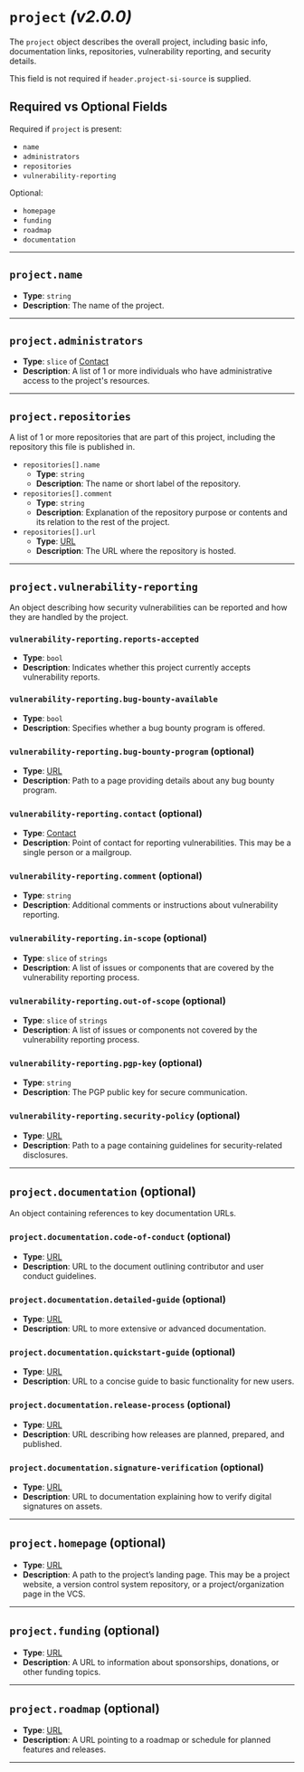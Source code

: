 # `project` _(v2.0.0)_

The `project` object describes the overall project, including basic info, documentation links, repositories, vulnerability reporting, and security details.

This field is not required if `header.project-si-source` is supplied.

## Required vs Optional Fields

Required if `project` is present:

- `name`
- `administrators`
- `repositories`
- `vulnerability-reporting`

Optional:

- `homepage`
- `funding`
- `roadmap`
- `documentation`

---

## `project.name`

- **Type**: `string`
- **Description**: The name of the project.

---

## `project.administrators`

- **Type**: `slice` of [Contact]
- **Description**: A list of 1 or more individuals who have administrative access to the project's resources.

---

## `project.repositories`

A list of 1 or more repositories that are part of this project, including the repository this file is published in.

- `repositories[].name`
  - **Type**: `string`
  - **Description**: The name or short label of the repository.
- `repositories[].comment`
  - **Type**: `string`
  - **Description**: Explanation of the repository purpose or contents and its relation to the rest of the project.
- `repositories[].url`
  - **Type**: [URL]
  - **Description**: The URL where the repository is hosted.

---

## `project.vulnerability-reporting`

An object describing how security vulnerabilities can be reported and how they are handled by the project.

### `vulnerability-reporting.reports-accepted`

- **Type**: `bool`
- **Description**: Indicates whether this project currently accepts vulnerability reports.

### `vulnerability-reporting.bug-bounty-available`

- **Type**: `bool`
- **Description**: Specifies whether a bug bounty program is offered.

### `vulnerability-reporting.bug-bounty-program` (optional)

- **Type**: [URL]
- **Description**: Path to a page providing details about any bug bounty program.

### `vulnerability-reporting.contact` (optional)

- **Type**: [Contact]
- **Description**: Point of contact for reporting vulnerabilities. This may be a single person or a mailgroup.

### `vulnerability-reporting.comment` (optional)

- **Type**: `string`
- **Description**: Additional comments or instructions about vulnerability reporting.

### `vulnerability-reporting.in-scope` (optional)

- **Type**: `slice` of `strings`
- **Description**: A list of issues or components that are covered by the vulnerability reporting process.

### `vulnerability-reporting.out-of-scope` (optional)

- **Type**: `slice` of `strings`
- **Description**: A list of issues or components not covered by the vulnerability reporting process.

### `vulnerability-reporting.pgp-key` (optional)

- **Type**: `string`
- **Description**: The PGP public key for secure communication.

### `vulnerability-reporting.security-policy` (optional)

- **Type**: [URL]
- **Description**: Path to a page containing guidelines for security-related disclosures.

---

## `project.documentation` (optional)

An object containing references to key documentation URLs.

### `project.documentation.code-of-conduct` (optional)

- **Type**: [URL]
- **Description**: URL to the document outlining contributor and user conduct guidelines.

### `project.documentation.detailed-guide` (optional)

- **Type**: [URL]
- **Description**: URL to more extensive or advanced documentation.

### `project.documentation.quickstart-guide` (optional)

- **Type**: [URL]
- **Description**: URL to a concise guide to basic functionality for new users.

### `project.documentation.release-process` (optional)

- **Type**: [URL]
- **Description**: URL describing how releases are planned, prepared, and published.

### `project.documentation.signature-verification` (optional)

- **Type**: [URL]
- **Description**: URL to documentation explaining how to verify digital signatures on assets.

---

## `project.homepage` (optional)

- **Type**: [URL]
- **Description**: A path to the project’s landing page. This may be a project website, a version control system repository, or a project/organization page in the VCS.

---

## `project.funding` (optional)

- **Type**: [URL]
- **Description**: A URL to information about sponsorships, donations, or other funding topics.

---

## `project.roadmap` (optional)

- **Type**: [URL]
- **Description**: A URL pointing to a roadmap or schedule for planned features and releases.

---

[URL]: ./aliases.md#url
[Contact]: ./aliases.md#contact
